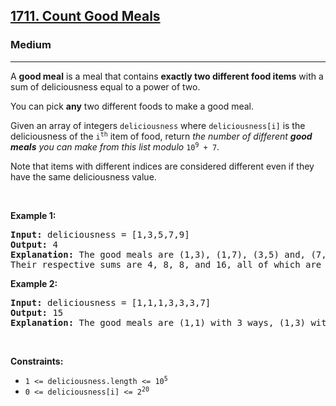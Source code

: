 <h2><a href="https://leetcode.com/problems/count-good-meals/">1711. Count Good Meals</a></h2><h3>Medium</h3><hr><div><p>A <strong>good meal</strong> is a meal that contains <strong>exactly two different food items</strong> with a sum of deliciousness equal to a power of two.</p>

<p>You can pick <strong>any</strong> two different foods to make a good meal.</p>

<p>Given an array of integers <code data-copier-init="true">deliciousness</code> where <code data-copier-init="true">deliciousness[i]</code> is the deliciousness of the <code data-copier-init="true">i<sup>​​​​​​th</sup>​​​​</code>​​​​ item of food, return <em>the number of different <strong>good meals</strong> you can make from this list modulo</em> <code data-copier-init="true">10<sup>9</sup> + 7</code>.</p>

<p>Note that items with different indices are considered different even if they have the same deliciousness value.</p>

<p>&nbsp;</p>
<p><strong class="example">Example 1:</strong></p>

<pre data-copier-init="true"><strong>Input:</strong> deliciousness = [1,3,5,7,9]
<strong>Output:</strong> 4
<strong>Explanation: </strong>The good meals are (1,3), (1,7), (3,5) and, (7,9).
Their respective sums are 4, 8, 8, and 16, all of which are powers of 2.
</pre>

<p><strong class="example">Example 2:</strong></p>

<pre data-copier-init="true"><strong>Input:</strong> deliciousness = [1,1,1,3,3,3,7]
<strong>Output:</strong> 15
<strong>Explanation: </strong>The good meals are (1,1) with 3 ways, (1,3) with 9 ways, and (1,7) with 3 ways.</pre>

<p>&nbsp;</p>
<p><strong>Constraints:</strong></p>

<ul>
	<li><code data-copier-init="true">1 &lt;= deliciousness.length &lt;= 10<sup>5</sup></code></li>
	<li><code data-copier-init="true">0 &lt;= deliciousness[i] &lt;= 2<sup>20</sup></code></li>
</ul>
</div>